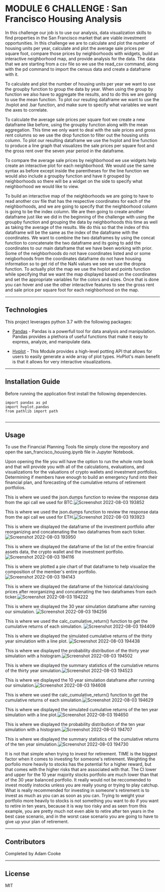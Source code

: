 # MODULE 6 CHALLENGE : San Francisco Housing Analysis

In this challenge our job is to use our analysis, data visualization skills to find properties in the San Francisco market that are viable investment opportunities. In this challenge we are to calculate and plot the number of housing units per year, calculate and plot the average sale prices per square foot, compare those prices by neighborhoods with widgets, build an interactive neighborhood map, and provide analysis for the data. The data that we are starting from a csv file so we use the read_csv command, along with the pd command to import the census data and create a dataframe with it.

To calculate and plot the number of housing units per year we want to use the groupby function to group the data by year. When using the group by function we also have to aggregate the results, and to do this we are going to use the mean function. To plot our resuting dataframe we want to use the .hvplot and .bar function, and make sure to specify what variables we want the axes to correlate. 

To calculate the average sale prices per square foot we create a new dataframe like before, using the groupby function along with the mean aggregation. This time we only want to deal with the sale prices and gross rent columns so we use the drop function to filter out the housing units column. To plot our resulting dataframe we use the hvplot and line function to produce a line graph that visualizes the sale prices per square foot and the gross rent over the seven year period in the dataframe.

To compare the average sale prices by neighborhood we use widgets help create an interactive plot for each neighborhood. We would use the same syntax as before except inside the parentheses for the line function we would also include a groupby function and have it grouped by neighborhoods so there will be a widget on the side to specify what neighborhood we would like to view.

To build an interactive map of the neighborhoods we are going to have to read another csv file that has the respective coordinates for each of the neighborhoods, and we are going to specify that the neighborhood column is going to be the index column. We are then going to create another dataframe just like we did in the beginning of the challenge with using the groupby function and grouping the data by neighborhoods this time as well as taking the average of the results. We do this so that the index of this dataframe will be the same as the index of the dataframe with the coordinates. We want to combine the two dataframes by using the concat function to concatenate the two dataframe and its going to add the coordinates to our main dataframe that we have been working with prior. Some of the neighborhoods do not have coordinates listed and or some neigborhoods from the coordinates dataframe do not have housing information so to get rid of the NaN values we see we use the dropna function. To actually plot the map we use the hvplot and points function while specifying that we want the map displayed based on the coordinates and set the appropriate variables for the colors and sizes. Once that is done you can hover and use the other interactive features to see the gross rent and sale price per square foot for each neighborhood on the map. 


---

## Technologies

This project leverages python 3.7 with the following packages:

* [Pandas](https://github.com/google/pandas) - Pandas is a powerfull tool for data analysis and manipulation. Pandas provides a plethora of useful functions that make it easy to express, analyze, and manipulate data.

* [Hvplot](https://github.com/google/hvplot) - This Module provides a high-level potting API that allows for users to easily generate a wide array of plot types. HvPlot's main benefit is that it allows for very interactive visualizations.


---

## Installation Guide

Before running the application first install the following dependencies.

```
import pandas as pd
import hvplot.pandas
from pathlib import path


```

---

## Usage

To use the Financial Planning Tools file simply clone the repository and open the san_francisco_housing.ipynb file in Jupyter Notebook.

Upon opening the file you will have the option to run the whole note book and that will provide you with all of the calculations, evaluations, and visualizations for the valuations of crypto wallets and investment portfolios. Determining if members have enough to build an emergency fund into their financial plan, and forecasting of the cumulative returns of retirement portfolios.


This is where we used the json.dumps function to review the response data from the api call we used for BTC.![Screenshot 2022-08-03 193852](https://user-images.githubusercontent.com/107158380/182755890-ef8acb8d-ccfc-4d78-b0b7-1ef42b369ece.png)

This is where we used the json.dumps function to review the response data from the api call we used for ETH.![Screenshot 2022-08-03 193923](https://user-images.githubusercontent.com/107158380/182755928-f64a6925-1048-4cd6-9a41-faf81a6da32b.png)

This is where we displayed the dataframe of the investment portfolio after reorganizing and concatenating the two dataframes from each ticker.![Screenshot 2022-08-03 193950](https://user-images.githubusercontent.com/107158380/182756118-5b3adf38-b4f5-4a7e-abe5-05ff14898352.png)

This is where we displayed the dataframe of the list of the entire financial assets data, the crypto wallet and the investment portfolio.![Screenshot 2022-08-03 194116](https://user-images.githubusercontent.com/107158380/182756337-fbd04482-84cd-4e38-a546-a374fb74a3e7.png)

This is where we plotted a pie chart of that dataframe to help visualize the composition of the member's entire portfolio.![Screenshot 2022-08-03 194143](https://user-images.githubusercontent.com/107158380/182756453-b722f6c0-7376-4d17-95a7-73cef27d881c.png)

This is where we displayed the dataframe of the historical data/closing prices after reorganizing and concatenating the two dataframes from each ticker.![Screenshot 2022-08-03 194222](https://user-images.githubusercontent.com/107158380/182756714-165bb78f-5a8d-4f0c-abea-a4731aba7c68.png)

This is where we displayed the 30 year simulation dataframe after running our simulation. ![Screenshot 2022-08-03 194256](https://user-images.githubusercontent.com/107158380/182756958-709bf833-54ab-4e6e-80ae-34f73331eebe.png)

This is where we used the calc_cumulative_return() function to get the cumulative returns of each simulation. ![Screenshot 2022-08-03 194409](https://user-images.githubusercontent.com/107158380/182757167-86bebaee-9dc0-4e30-9e9f-8adf149d26ef.png)

This is where we displayed the simulated cumulative returns of the thirty year simulation with a line plot. ![Screenshot 2022-08-03 194438](https://user-images.githubusercontent.com/107158380/182757264-a18406b9-4e3d-4306-bd89-f5988ec05b07.png)

This is where we displayed the probability distribution of the thirty year simulation with a histogram.![Screenshot 2022-08-03 194502](https://user-images.githubusercontent.com/107158380/182757413-55a44ce2-f462-40fd-aff5-e638c773f34a.png)

This is where we displayed the summary statistics of the cumulative returns of the thirty year simulation.![Screenshot 2022-08-03 194523](https://user-images.githubusercontent.com/107158380/182757505-383ade7f-9385-482b-8088-180f1c0e868e.png)

This is where we displayed the 10 year simulation dataframe after running our simulation.![Screenshot 2022-08-03 194608](https://user-images.githubusercontent.com/107158380/182757570-495b1b48-53c0-43d0-8db1-81a1b8c9e462.png)

This is where we used the calc_cumulative_return() function to get the cumulative returns of each simulation.![Screenshot 2022-08-03 194629](https://user-images.githubusercontent.com/107158380/182757629-7d8fc93c-672e-4cfb-b7a0-ed993d6522af.png)

This is where we displayed the simulated cumulative returns of the ten year simulation with a line plot.![Screenshot 2022-08-03 194650](https://user-images.githubusercontent.com/107158380/182757672-79a781fa-e270-465d-9389-9d160f7fa307.png)

This is where we displayed the probability distribution of the ten year simulation with a histogram.![Screenshot 2022-08-03 194707](https://user-images.githubusercontent.com/107158380/182757756-91cbd4bc-f68e-47cf-8a9f-e384bbc3688a.png)

This is where we displayed the summary statistics of the cumulative returns of the ten year simulation.![Screenshot 2022-08-03 194730](https://user-images.githubusercontent.com/107158380/182757801-ccd4695f-b4ce-4b4b-bc9b-4b0fb0887bf6.png)


It is not that simple when trying to invest for retirement. TIME is the biggest factor when it comes to investing for someone's retirement. Weighting the porfolio more heavily to stocks has the potential for a higher reward, but that comes with the higher risks that are associated with that. The CI lower and upper for the 10 year majority stocks portfolio are much lower than that of the 30 year balanced portfolio. It really would not be reccomended to invest mostly instocks unless you are really young or trying to play catchup. What is really recommended for investing in someone's retirement is to invest as much as you can as soon as you can. Trying to weight your portfolio more heavily to stocks is not something you want to do if you want to retire in ten years, because it is way too risky and as seen from this example, you are pretty much not even able to retire after ten years in the best case scenario, and in the worst case scenario you are going to have to give up your plan of retirement.

---

## Contributors

Completed by Adam Cooke

---

## License

MIT

